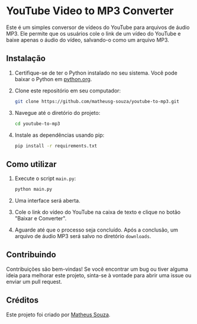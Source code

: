 # YouTube Video to MP3 Converter

Este é um simples conversor de vídeos do YouTube para arquivos de áudio MP3. Ele permite que os usuários cole o link de um vídeo do YouTube e baixe apenas o áudio do vídeo, salvando-o como um arquivo MP3.

## Instalação

1. Certifique-se de ter o Python instalado no seu sistema. Você pode baixar o Python em [python.org](https://www.python.org/downloads/).

2. Clone este repositório em seu computador:

    ```bash
    git clone https://github.com/matheusg-souza/youtube-to-mp3.git
    ```

3. Navegue até o diretório do projeto:

    ```bash
    cd youtube-to-mp3
    ```

4. Instale as dependências usando pip:

    ```bash
    pip install -r requirements.txt
    ```

## Como utilizar 

1. Execute o script `main.py`:

    ```bash
    python main.py
    ```
2. Uma interface será aberta.

3. Cole o link do vídeo do YouTube na caixa de texto e clique no botão "Baixar e Converter".

4. Aguarde até que o processo seja concluído. Após a conclusão, um arquivo de áudio MP3 será salvo no diretório `downloads`.

## Contribuindo

Contribuições são bem-vindas! Se você encontrar um bug ou tiver alguma ideia para melhorar este projeto, sinta-se à vontade para abrir uma issue ou enviar um pull request.

## Créditos

Este projeto foi criado por [Matheus Souza](https://github.com/matheusg-souza).
